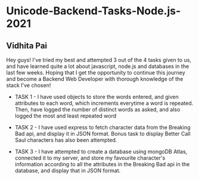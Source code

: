 # Unicode-Backend-Tasks-Node.js-2021

## Vidhita Pai 
Hey guys! I've tried my best and attempted 3 out of the 4 tasks given to us, and have learned quite a lot about javascript, node.js and databases in the last few weeks. Hoping that I get the opportunity to continue this journey and become a Backend Web Developer with thorough knowledge of the stack I've chosen!

- TASK 1 -
I have used objects to store the words entered, and given attributes to each word, which increments everytime a word is repeated. Then,  have logged the number of distinct words as asked, and also logged the most and least repeated word

- TASK 2 -
I have used express to fetch character data from the Breaking Bad api, and display it in JSON format. Bonus task to display Better Call Saul characters has also been attempted. 

- TASK 3 -
I have attempted to create a database using mongoDB Atlas, connected it to my server, and store my favourite character's information according to all the attributes in the Breaking Bad api in the database, and display that in JSON format.
